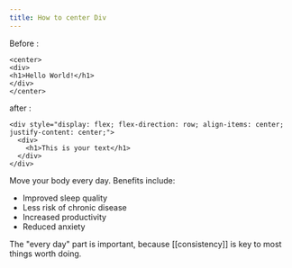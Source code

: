 ```yaml
---
title: How to center Div
---
```

Before :
```
<center>
<div>
<h1>Hello World!</h1>
</div>
</center>
```
after :
```
<div style="display: flex; flex-direction: row; align-items: center; justify-content: center;">
  <div>
    <h1>This is your text</h1>
  </div>
</div>
```

Move your body every day. Benefits include:

- Improved sleep quality
- Less risk of chronic disease
- Increased productivity
- Reduced anxiety

The "every day" part is important, because [[consistency]] is key to most things worth doing.